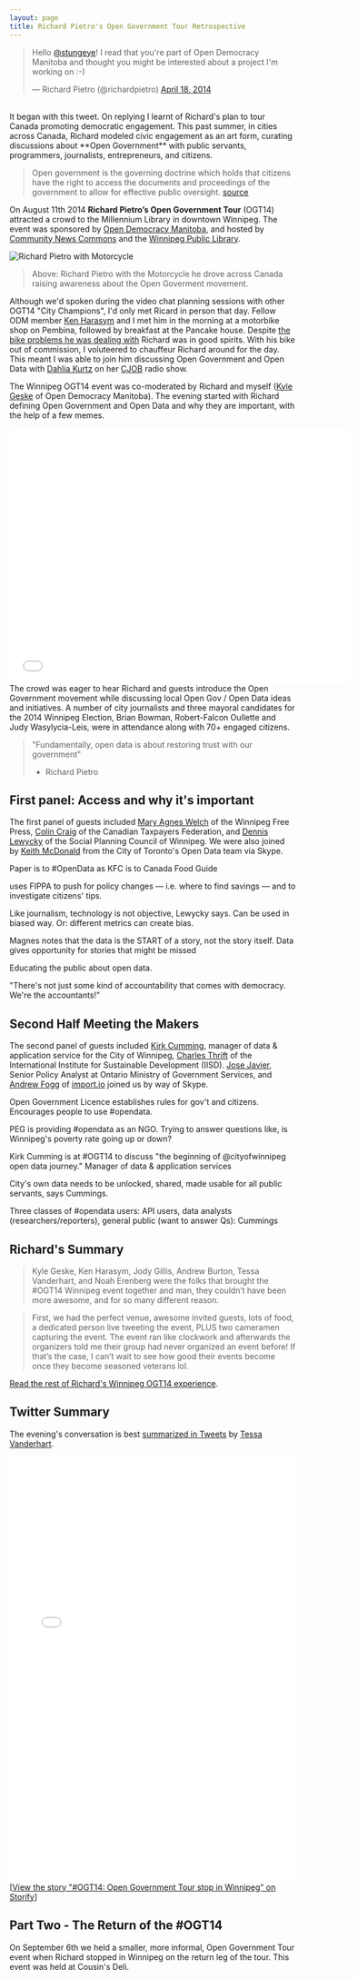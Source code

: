 ```yaml
---
layout: page
title: Richard Pietro's Open Government Tour Retrospective
---
```


<blockquote class="twitter-tweet" lang="en"><p>Hello <a href="https://twitter.com/stungeye">@stungeye</a>! I read that you&#39;re part of Open Democracy Manitoba and thought you might be interested about a project I&#39;m working on :-)</p>&mdash; Richard Pietro (@richardpietro) <a href="https://twitter.com/richardpietro/status/456969530200580096">April 18, 2014</a></blockquote>
<script async src="//platform.twitter.com/widgets.js" charset="utf-8"></script>

<br>
It began with this tweet. On replying I learnt of Richard's plan to tour Canada promoting democratic engagement. This past summer, in cities across Canada, Richard modeled civic engagement as an art form, curating discussions about **Open Government** with public servants, programmers, journalists, entrepreneurs, and citizens.

> Open government is the governing doctrine which holds that citizens have the right to access the documents and proceedings of the government to allow for effective public oversight. [source](https://en.wikipedia.org/wiki/Open_government)

On August 11th 2014 **Richard Pietro’s Open Government Tour** (OGT14) attracted a crowd to the Millennium Library in downtown Winnipeg. The event was sponsored by [Open Democracy Manitoba](http://opendemocracymanitoba.ca), and hosted by [Community News Commons](http://www.communitynewscommons.org/) and the [Winnipeg Public Library](http://wpl.winnipeg.ca/library/). 

![Richard Pietro with Motorcycle](/public/images/2014-11-30-open-government-tour-recap.jpg)
> Above: Richard Pietro with the Motorcycle he drove across Canada raising awareness about the Open Goverment movement.

Although we'd spoken during the video chat planning sessions with other OGT14 "City Champions", I'd only met Ricard in person that day. Fellow ODM member [Ken Harasym](https://twitter.com/kenharasym) and I met him in the morning at a motorbike shop on Pembina, followed by breakfast at the Pancake house. Despite [the bike problems he was dealing with](http://www.webnotwar.ca/ogt14-week-7-update/) Richard was in good spirits. With his bike out of commission, I voluteered to chauffeur Richard around for the day. This meant I was able to join him discussing Open Government and Open Data with [Dahlia Kurtz](https://twitter.com/DahliaKurtz) on her [CJOB](http://www.cjob.com) radio show.

The Winnipeg OGT14 event was co-moderated by Richard and myself ([Kyle Geske](http://twitter.com/stungeye) of Open Democracy Manitoba). The evening started with Richard defining Open Government and Open Data and why they are important, with the help of a few memes. 

<iframe width="600" height="450" src="//www.youtube.com/embed/f9DtEUJwevo" frameborder="0" allowfullscreen></iframe>

<br>
The crowd was eager to hear Richard and guests introduce the Open Government movement while discussing local Open Gov / Open Data ideas and initiatives. A number of city journalists and three mayoral candidates for the 2014 Winnipeg Election, Brian Bowman, Robert-Falcon Oullette and Judy Wasylycia-Leis, were in attendance along with 70+ engaged citizens.

> "Fundamentally, open data is about restoring trust with our government"  
> - Richard Pietro

## First panel: Access and why it's important

The first panel of guests included [Mary Agnes Welch](https://twitter.com/mawwelch) of the Winnipeg Free Press, [Colin Craig](https://twitter.com/colincraig1) of the Canadian Taxpayers Federation, and [Dennis Lewycky](http://dennislewycky.ca/about/) of the Social Planning Council of Winnipeg. We were also joined by [Keith McDonald](https://twitter.com/cotkeith) from the City of Toronto's Open Data team via Skype.

Paper is to #OpenData as KFC is to Canada Food Guide

uses FIPPA to push for policy changes — i.e. where to find savings — and to investigate citizens' tips.

Like journalism, technology is not objective, Lewycky says. Can be used in biased way. Or: different metrics can create bias.

Magnes notes that the data is the START of a story, not the story itself. Data gives opportunity for stories that might be missed

Educating the public about open data.

"There's not just some kind of accountability that comes with democracy. We're the accountants!"

## Second Half Meeting the Makers

The second panel of guests included [Kirk Cumming](https://www.linkedin.com/pub/kirk-cumming/13/691/71), manager of data & application service for the City of Winnipeg, [Charles Thrift](https://www.linkedin.com/pub/charles-thrift/15/18b/384) of the International Institute for Sustainable Development (IISD). [Jose Javier](http://twitter.com/jiguiniz), Senior Policy Analyst at Ontario Ministry of Government Services, and [Andrew Fogg](http://twitter.com/andrewfogg) of [import.io](import.io) joined us by way of Skype.

Open Government Licence establishes rules for gov't and citizens. Encourages people to use #opendata.

PEG is providing #opendata as an NGO. Trying to answer questions like, is Winnipeg's poverty rate going up or down?

Kirk Cumming is at #OGT14 to discuss "the beginning of @cityofwinnipeg open data journey." Manager of data & application services

City's own data needs to be unlocked, shared, made usable for all public servants, says Cummings.

Three classes of #opendata users: API users, data analysts (researchers/reporters), general public (want to answer Qs): Cummings

## Richard's Summary

> Kyle Geske, Ken Harasym, Jody Gillis, Andrew Burton, Tessa Vanderhart, and Noah Erenberg were the folks that brought the #OGT14 Winnipeg event together and man, they couldn’t have been more awesome, and for so many different reason.
 
> First, we had the perfect venue, awesome invited guests, lots of food, a dedicated person live tweeting the event, PLUS two cameramen capturing the event. The event ran like clockwork and afterwards the organizers told me their group had never organized an event before! If that’s the case, I can’t wait to see how good their events become once they become seasoned veterans lol.

[Read the rest of Richard's Winnipeg OGT14 experience](http://www.webnotwar.ca/ogt14-week-7-update/).

## Twitter Summary

The evening's conversation is best [summarized in Tweets](https://storify.com/tessavanderhart/ogt14-opengovernment-tour-stop-in-winnipeg) by [Tessa Vanderhart](https://twitter.com/tessavanderhart).

<div class="storify"><iframe src="//storify.com/tessavanderhart/ogt14-opengovernment-tour-stop-in-winnipeg/embed?header=false&border=false&template=slideshow" width="100%" height="750" frameborder="no" allowtransparency="true"></iframe><script src="//storify.com/tessavanderhart/ogt14-opengovernment-tour-stop-in-winnipeg.js?header=false&border=false&template=slideshow"></script><noscript>[<a href="//storify.com/tessavanderhart/ogt14-opengovernment-tour-stop-in-winnipeg" target="_blank">View the story "#OGT14: Open Government Tour stop in Winnipeg" on Storify</a>]</noscript></div>

## Part Two - The Return of the #OGT14

On September 6th we held a smaller, more informal, Open Government Tour event when Richard stopped in Winnipeg on the return leg of the tour. This event was held at Cousin's Deli.
